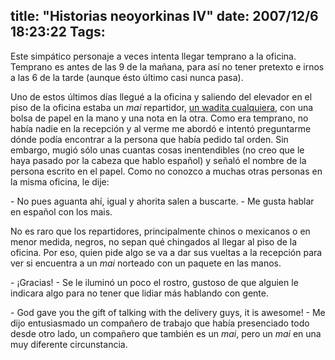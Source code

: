 title: "Historias neoyorkinas IV"
date: 2007/12/6 18:23:22
Tags: 
---
<p>Este simpático personaje a veces intenta llegar temprano a la oficina. Temprano es antes de las 9 de la mañana, para así no tener pretexto e irnos a las 6 de la tarde (aunque ésto último casi nunca pasa).</p>

<p>Uno de estos últimos días llegué a la oficina y saliendo del elevador en el piso de la oficina estaba un <em>mai</em> repartidor, <a href="http://www.flickr.com/photos/raquelydavid/1308745008/in/set-72157601823814058/" target="_blank">un wadita cualquiera</a>, con una bolsa de papel en la mano y una nota en la otra. Como era temprano, no había nadie en la recepción y al verme me abordó e intentó preguntarme dónde podía encontrar a la persona que había pedido tal orden. Sin embargo, mugió sólo unas cuantas cosas inentendibles (no creo que le haya pasado por la cabeza que hablo español) y señaló el nombre de la persona escrito en el papel. Como no conozco a muchas otras personas en la misma oficina, le dije:</p>

<p>- No pues aguanta ahí, igual y ahorita salen a buscarte. - Me gusta hablar en español con los mais.</p>

<p>No es raro que los repartidores, principalmente chinos o mexicanos o en menor medida, negros, no sepan qué chingados al llegar al piso de la oficina. Por eso, quien pide algo se va a dar sus vueltas a la recepción para ver si encuentra a un <em>mai</em> norteado con un paquete en las manos.</p>

<p>- ¡Gracias! - Se le iluminó un poco el rostro, gustoso de que alguien le indicara algo para no tener que lidiar más hablando con gente.</p>

<p>- God gave you the gift of talking with the delivery guys, it is awesome! - Me dijo entusiasmado un compañero de trabajo que había presenciado todo desde otro lado, un compañero que también es un <em>mai</em>, pero un <em>mai</em> en una muy diferente circunstancia.</p>
